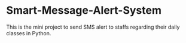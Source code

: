 # Smart-Message-Alert-System
This is the mini project to send SMS alert to staffs regarding their daily classes in Python.
